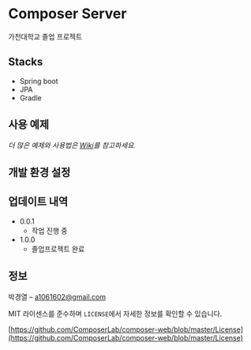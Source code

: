 # Composer Server
가천대학교 졸업 프로젝트

## Stacks

- Spring boot
- JPA
- Gradle

## 사용 예제

_더 많은 예제와 사용법은 [Wiki][wiki]를 참고하세요._

## 개발 환경 설정

## 업데이트 내역

- 0.0.1
    - 작업 진행 중
- 1.0.0
    - 졸업프로젝트 완료

## 정보

박경열 – a1061602@gmail.com

MIT 라이센스를 준수하며 `LICENSE`에서 자세한 정보를 확인할 수 있습니다.

[https://github.com/ComposerLab/composer-web/blob/master/License](https://github.com/ComposerLab/composer-web/blob/master/License)

[wiki]: https://github.com/ComposerLab/composer-web/wiki
